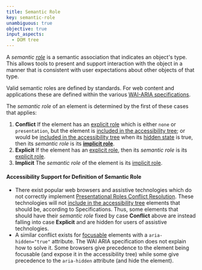 ```yaml
---
title: Semantic Role
key: semantic-role
unambiguous: true
objective: true
input_aspects:
  - DOM tree
---
```


A _semantic [role][]_ is a semantic association that indicates an object's type. This allows tools to present and support interaction with the object in a manner that is consistent with user expectations about other objects of that type.

Valid semantic roles are defined by standards. For web content and applications these are defined within the various [WAI-ARIA specifications][].

The _semantic role_ of an element is determined by the first of these cases that applies:

1. **Conflict** If the element has an [explicit role][] which is either `none` or `presentation`, but the element is [included in the accessibility tree][]; or would be [included in the accessibility tree][] when its [hidden state][] is true, then its _semantic role_ is its **[implicit role][]**.
2. **Explicit** If the element has an [explicit role][], then its _semantic role_ is its [explicit role][].
3. **Implicit** The _semantic role_ of the element is its [implicit role][].

#### Accessibility Support for Definition of Semantic Role

- There exist popular web browsers and assistive technologies which do not correctly implement [Presentational Roles Conflict Resolution][]. These technologies will not [include in the accessibility tree][included in the accessibility tree] elements that should be, according to Specifications. Thus, some elements that should have their _semantic role_ fixed by case **Conflict** above are instead falling into case **Explicit** and are hidden for users of assistive technologies.
- A similar conflict exists for [focusable][] elements with a `aria-hidden="true"` attribute. The WAI ARIA specification does not explain how to solve it. Some browsers give precedence to the element being focusable (and expose it in the accessibility tree) while some give precedence to the `aria-hidden` attribute (and hide the element).

[explicit role]: #explicit-role 'Definition of Explicit Role'
[focusable]: #focusable 'Definition of Focusable'
[hidden state]: #hidden-state 'Definition of hidden state'
[implicit role]: #implicit-role 'Definition of Implicit Role'
[included in the accessibility tree]: #included-in-the-accessibility-tree 'Definition of Included in the Accessibility Tree'
[presentational roles conflict resolution]: https://www.w3.org/TR/wai-aria-1.1/#conflict_resolution_presentation_none 'Presentational Roles Conflict Resolution'
[role]: https://www.w3.org/TR/wai-aria-1.1/#dfn-role 'WAI-ARIA definition of role'
[wai-aria specifications]: #wai-aria-specifications 'Definition of WAI-ARIA specifications'
